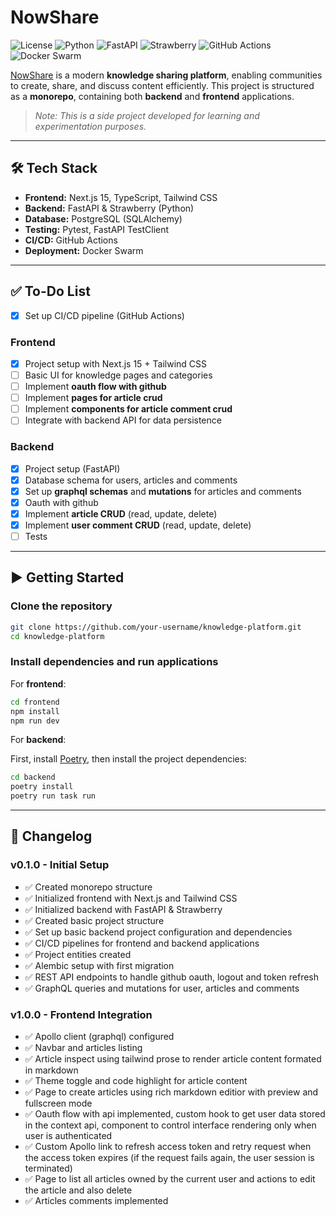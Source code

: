 # NowShare

![License](https://img.shields.io/badge/license-MIT-blue) ![Python](https://img.shields.io/badge/python-3.11%2B-blue?logo=python) ![FastAPI](https://img.shields.io/badge/FastAPI-0.110%2B-green?logo=fastapi) ![Strawberry](https://img.shields.io/badge/Strawberry-GraphQL-ff5a5f?logo=strawberry) ![GitHub Actions](https://img.shields.io/badge/GitHub%20Actions-CI%2FCD-2088ff?logo=githubactions) ![Docker Swarm](https://img.shields.io/badge/Docker%20Swarm-Orchestration-2496ed?logo=docker)

[NowShare](https://nowshare.luis0ares.com) is a modern **knowledge sharing platform**, enabling communities to create, share, and discuss content efficiently.
This project is structured as a **monorepo**, containing both **backend** and **frontend** applications.

> _Note: This is a side project developed for learning and experimentation purposes._

---

## 🛠 Tech Stack

- **Frontend:** Next.js 15, TypeScript, Tailwind CSS
- **Backend:** FastAPI & Strawberry (Python)
- **Database:** PostgreSQL (SQLAlchemy)
- **Testing:** Pytest, FastAPI TestClient
- **CI/CD:** GitHub Actions
- **Deployment:** Docker Swarm

---

## ✅ To-Do List

- [x] Set up CI/CD pipeline (GitHub Actions)

### **Frontend**

- [x] Project setup with Next.js 15 + Tailwind CSS
- [ ] Basic UI for knowledge pages and categories
- [ ] Implement **oauth flow with github**
- [ ] Implement **pages for article crud**
- [ ] Implement **components for article comment crud**
- [ ] Integrate with backend API for data persistence

### **Backend**

- [x] Project setup (FastAPI)
- [x] Database schema for users, articles and comments
- [x] Set up **graphql schemas** and **mutations** for articles and comments
- [x] Oauth with github
- [x] Implement **article CRUD** (read, update, delete)
- [x] Implement **user comment CRUD** (read, update, delete)
- [ ] Tests

---

## ▶️ Getting Started

### **Clone the repository**

```bash
git clone https://github.com/your-username/knowledge-platform.git
cd knowledge-platform
```

### **Install dependencies and run applications**

For **frontend**:

```bash
cd frontend
npm install
npm run dev
```

For **backend**:

First, install [Poetry](https://python-poetry.org/docs/#installation), then install the project dependencies:

```bash
cd backend
poetry install
poetry run task run
```

---

## 📜 Changelog

### **v0.1.0 - Initial Setup**

- ✅ Created monorepo structure
- ✅ Initialized frontend with Next.js and Tailwind CSS
- ✅ Initialized backend with FastAPI & Strawberry
- ✅ Created basic project structure
- ✅ Set up basic backend project configuration and dependencies
- ✅ CI/CD pipelines for frontend and backend applications
- ✅ Project entities created
- ✅ Alembic setup with first migration
- ✅ REST API endpoints to handle github oauth, logout and token refresh
- ✅ GraphQL queries and mutations for user, articles and comments

### **v1.0.0 - Frontend Integration**

- ✅ Apollo client (graphql) configured
- ✅ Navbar and articles listing
- ✅ Article inspect using tailwind prose to render article content formated in markdown
- ✅ Theme toggle and code highlight for article content
- ✅ Page to create articles using rich markdown editior with preview and fullscreen mode
- ✅ Oauth flow with api implemented, custom hook to get user data stored in the context api, component to control interface rendering only when user is authenticated
- ✅ Custom Apollo link to refresh access token and retry request when the access token expires (if the request fails again, the user session is terminated)
- ✅ Page to list all articles owned by the current user and actions to edit the article and also delete
- ✅ Articles comments implemented
